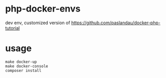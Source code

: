 # php-docker-envs

dev env, customized version of https://github.com/paslandau/docker-php-tutorial

# usage
```
make docker-up
make docker-console
composer install
```
